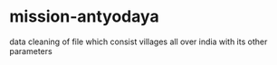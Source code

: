 # mission-antyodaya
data cleaning of file which consist villages all over india with its other parameters
